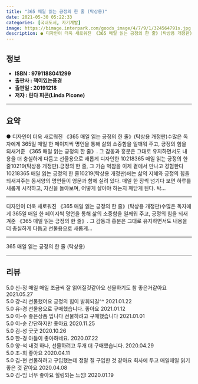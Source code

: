 ```yaml
---
title: "365 매일 읽는 긍정의 한 줄 (탁상용)"
date: 2021-05-30 05:22:33
categories: [국내도서, 자기계발]
image: https://bimage.interpark.com/goods_image/4/7/9/1/324564791s.jpg
description: ● 디자인이 더욱 새로워진 《365 매일 읽는 긍정의 한 줄》(탁상용 개정판)수많은 독자에게 365일 매일 한 페이지씩 명언을 통해 삶의 소중함을 일깨워 주고, 긍정의 힘을 되새겨준 《365 매일 읽는 긍정의 한 줄》. 그 감동과 흥분은 그대로 유지하면서도 내용을 더 충실하게 다듬고
---
```


## **정보**

- **ISBN : 9791188041299**
- **출판사 : 책이있는풍경**
- **출판일 : 20191218**
- **저자 : 린다 피콘(Linda Picone)**

------



## **요약**

●  디자인이 더욱 새로워진 《365 매일 읽는 긍정의 한 줄》(탁상용 개정판)수많은 독자에게 365일 매일 한 페이지씩 명언을 통해 삶의 소중함을 일깨워 주고, 긍정의 힘을 되새겨준 《365 매일 읽는 긍정의 한 줄》. 그 감동과 흥분은 그대로 유지하면서도 내용을 더 충실하게 다듬고 선물용으로 새롭게 디자인한 10218365 매일 읽는 긍정의 한 줄10219(탁상용 개정판).긍정의 한 줄, 그 가슴 벅참을 이제 곁에서 만나고 경험한다 10218365 매일 읽는 긍정의 한 줄10219(탁상용 개정판)에는 삶의 지혜와 긍정의 힘을 되새겨주는 동서양의 명언들이 영문과 함께 실려 있다. 매일 한 장씩 넘기다 보면 하루를 새롭게 시작하고, 자신을 돌아보며, 어떻게 살아야 하는지 깨닫게 된다. 탁...

------

디자인이 더욱 새로워진 《365 매일 읽는 긍정의 한 줄》(탁상용 개정판)수많은 독자에게 365일 매일 한 페이지씩 명언을 통해 삶의 소중함을 일깨워 주고, 긍정의 힘을 되새겨준 《365 매일 읽는 긍정의 한 줄》. 그 감동과 흥분은 그대로 유지하면서도 내용을 더 충실하게 다듬고 선물용으로 새롭게... 

------


365 매일 읽는 긍정의 한 줄 (탁상용) 

------


## **리뷰** 

5.0 신-정 매일 매일 조금씩 잘 읽어질것같아요
선물하기도 참 좋은거같아요 2021.05.27 <br/>5.0 강-리 선물했어요 긍정의 힘이 발휘되길^^ 2021.01.22 <br/>5.0 유-경 선물용으로 구매했습니다. 좋아요 2021.01.12 <br/>5.0 이-수 좋은상품 입니다 
선물하려고 구매했습니다  2021.01.01 <br/>5.0 이-순 간단하지만 좋아요 2020.11.25 <br/>5.0 김-성 굿굿 2020.10.26 <br/>5.0 한-경 아들이 좋아하네요. 2020.07.22 <br/>5.0 양-석 내것 하나, 선물하려고 두개 더 구매했습니다.  2020.04.29 <br/>5.0 조-희 좋아요 2020.04.11 <br/>5.0 김-현 선물하려고 구입했는데 정말 질 구입한 것 같아요 회사에 두고 매일매일 읽기 좋은 것 같아요 2020.04.08 <br/>5.0 김-임 너무 좋아요 힐링되는 느낌! 2020.01.19 <br/>